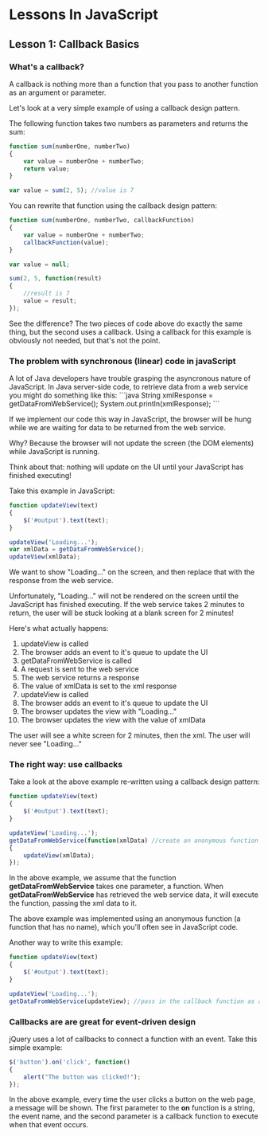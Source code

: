 Lessons In JavaScript
===================

<h2>Lesson 1: Callback Basics</h2>

<h3>What's a callback?</h3>
A callback is nothing more than a function that you pass to another function as an argument or parameter.

Let's look at a very simple example of using a callback design pattern.

The following function takes two numbers as parameters and returns the sum:
```javascript
function sum(numberOne, numberTwo)
{
	var value = numberOne + numberTwo;
	return value;
}

var value = sum(2, 5); //value is 7
```

You can rewrite that function using the callback design pattern:
```javascript
function sum(numberOne, numberTwo, callbackFunction)
{
	var value = numberOne + numberTwo;
	callbackFunction(value);
}

var value = null;

sum(2, 5, function(result)
{
	//result is 7
	value = result;
});
```

See the difference? The two pieces of code above do exactly the same thing, but the second uses a callback. Using a callback for this example is obviously not needed, but that's not the point.


<h3>The problem with synchronous (linear) code in javaScript</h3>
A lot of Java developers have trouble grasping the asyncronous nature of JavaScript. In Java server-side code, to retrieve data from a web service you might do something like this:
```java
String xmlResponse = getDataFromWebService();
System.out.println(xmlResponse);
```

If we implement our code this way in JavaScript, the browser will be hung while we are waiting for data to be returned from the web service.

Why? Because the browser will not update the screen (the DOM elements) while JavaScript is running.

Think about that: nothing will update on the UI until your JavaScript has finished executing!

Take this example in JavaScript:

```javascript
function updateView(text)
{
	$('#output').text(text);
}

updateView('Loading...');
var xmlData = getDataFromWebService();
updateView(xmlData);
```

We want to show "Loading..." on the screen, and then replace that with the response from the web service. 

Unfortunately, "Loading..." will not be rendered on the screen until the JavaScript has finished executing. If the web service takes 2 minutes to return, the user will be stuck looking at a blank screen for 2 minutes!

Here's what actually happens:
<ol>
	<li>updateView is called</li>
	<li>The browser adds an event to it's queue to update the UI</li>
	<li>getDataFromWebService is called</li>
	<li>A request is sent to the web service</li>
	<li>The web service returns a response</li>
	<li>The value of xmlData is set to the xml response</li>
	<li>updateView is called</li>
	<li>The browser adds an event to it's queue to update the UI</li>
	<li>The browser updates the view with "Loading..."</li>
	<li>The browser updates the view with the value of xmlData</li>
</ol>

The user will see a white screen for 2 minutes, then the xml. The user will never see "Loading..."

<h3>The right way: use callbacks</h3>

Take a look at the above example re-written using a callback design pattern:

```javascript
function updateView(text)
{
	$('#output').text(text);
}

updateView('Loading...');
getDataFromWebService(function(xmlData) //create an anonymous function to pass in as a parameter
{
	updateView(xmlData);
});
```

In the above example, we assume that the function <b>getDataFromWebService</b> takes one parameter, a function. When <b>getDataFromWebService</b> has retrieved the web service data, it will execute the function, passing the xml data to it.

The above example was implemented using an anonymous function (a function that has no name), which you'll often see in JavaScript code.

Another way to write this example:

```javascript
function updateView(text)
{
	$('#output').text(text);
}

updateView('Loading...');
getDataFromWebService(updateView); //pass in the callback function as a parameter
```

<h3>Callbacks are are great for event-driven design</h3>

jQuery uses a lot of callbacks to connect a function with an event. Take this simple example:
```javascript
$('button').on('click', function()
{
	alert("The button was clicked!");
});
```
In the above example, every time the user clicks a button on the web page, a message will be shown. The first parameter to the <b>on</b> function is a string, the event name, and the second parameter is a callback function to execute when that event occurs.
